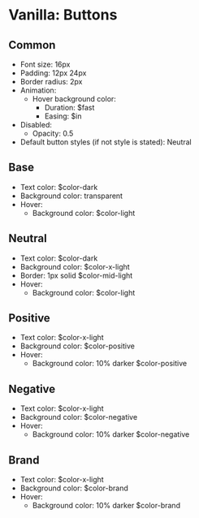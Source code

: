 # Vanilla: Buttons

## Common
- Font size: 16px
- Padding: 12px 24px
- Border radius: 2px
- Animation:
	- Hover background color:
		- Duration: $fast
		- Easing: $in
- Disabled:
	- Opacity: 0.5
- Default button styles (if not style is stated): Neutral

## Base
- Text color: $color-dark
- Background color: transparent
- Hover:
	- Background color: $color-light

## Neutral
- Text color: $color-dark
- Background color: $color-x-light
- Border: 1px solid $color-mid-light
- Hover:
	- Background color: $color-light

## Positive
- Text color: $color-x-light
- Background color: $color-positive
- Hover:
	- Background color: 10% darker $color-positive

## Negative
- Text color: $color-x-light
- Background color: $color-negative
- Hover:
	- Background color: 10% darker $color-negative

## Brand
- Text color: $color-x-light
- Background color: $color-brand
- Hover:
	- Background color: 10% darker $color-brand
